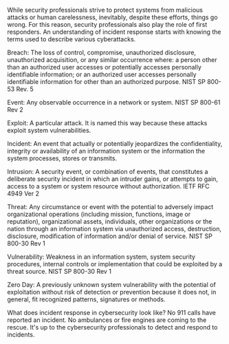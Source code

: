 While security professionals strive to protect systems from malicious attacks or human carelessness, inevitably, despite these efforts, things go wrong. For this reason, security professionals also play the role of first responders. An understanding of incident response starts with knowing the terms used to describe various cyberattacks.

Breach: The loss of control, compromise, unauthorized disclosure, unauthorized acquisition, or any similar occurrence where: a person other than an authorized user accesses or potentially accesses personally identifiable information; or an authorized user accesses personally identifiable information for other than an authorized purpose. NIST SP 800-53 Rev. 5

Event: Any observable occurrence in a network or system. NIST SP 800-61 Rev 2

Exploit: A particular attack. It is named this way because these attacks exploit system vulnerabilities.

Incident: An event that actually or potentially jeopardizes the confidentiality, integrity or availability of an information system or the information the system processes, stores or transmits.

Intrusion: A security event, or combination of events, that constitutes a deliberate security incident in which an intruder gains, or attempts to gain, access to a system or system resource without authorization. IETF RFC 4949 Ver 2

Threat: Any circumstance or event with the potential to adversely impact organizational operations (including mission, functions, image or reputation), organizational assets, individuals, other organizations or the nation through an information system via unauthorized access, destruction, disclosure, modification of information and/or denial of service. NIST SP 800-30 Rev 1

Vulnerability: Weakness in an information system, system security procedures, internal controls or implementation that could be exploited by a threat source. NIST SP 800-30 Rev 1

Zero Day: A previously unknown system vulnerability with the potential of exploitation without risk of detection or prevention because it does not, in general, fit recognized patterns, signatures or methods.

What does incident response in cybersecurity look like? No 911 calls have reported an incident. No ambulances or fire engines are coming to the rescue. It's up to the cybersecurity professionals to detect and respond to incidents.